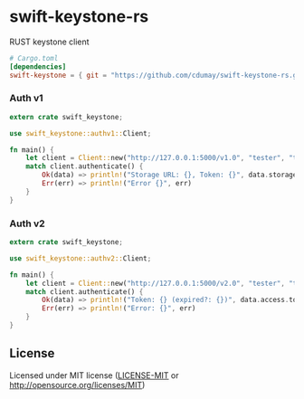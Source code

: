 # swift-keystone-rs
RUST keystone client

```toml
# Cargo.toml
[dependencies]
swift-keystone = { git = "https://github.com/cdumay/swift-keystone-rs.git" }
```

### Auth v1

```rust
extern crate swift_keystone;

use swift_keystone::authv1::Client;

fn main() {
    let client = Client::new("http://127.0.0.1:5000/v1.0", "tester", "testing", None).unwrap();
    match client.authenticate() {
        Ok(data) => println!("Storage URL: {}, Token: {}", data.storage_url, data.auth_token),
        Err(err) => println!("Error {}", err)
    }
}
```

### Auth v2

```rust
extern crate swift_keystone;

use swift_keystone::authv2::Client;

fn main() {
    let client = Client::new("http://127.0.0.1:5000/v2.0", "tester", "testing", "test", None).unwrap();
    match client.authenticate() {
        Ok(data) => println!("Token: {} (expired?: {})", data.access.token.id, data.is_token_expired()),
        Err(err) => println!("Error: {}", err)
    }
}
```

## License
Licensed under MIT license ([LICENSE-MIT](LICENSE) or http://opensource.org/licenses/MIT)